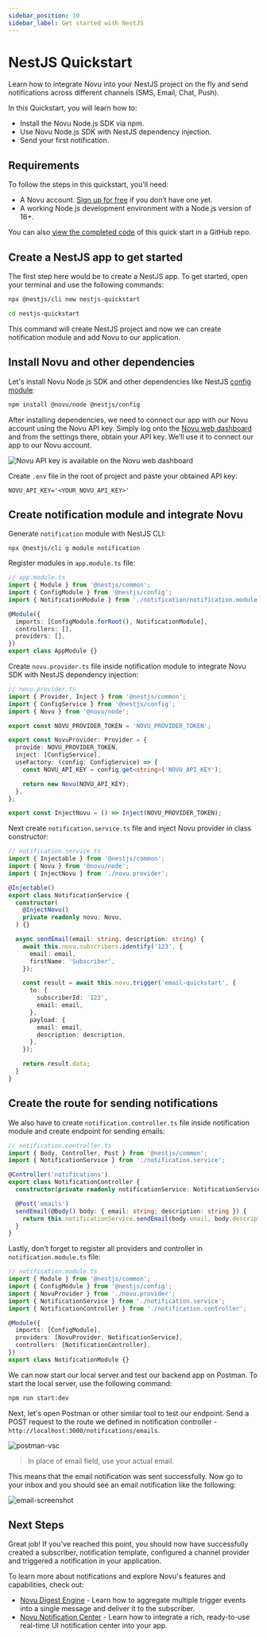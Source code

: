 ```yaml
---
sidebar_position: 10
sidebar_label: Get started with NestJS
---
```


# NestJS Quickstart

Learn how to integrate Novu into your NestJS project on the fly and send notifications across different channels (SMS, Email, Chat, Push).

In this Quickstart, you will learn how to:
- Install the Novu Node.js SDK via npm.
- Use Novu Node.js SDK with NestJS dependency injection.
- Send your first notification.

## Requirements

To follow the steps in this quickstart, you'll need:

- A Novu account. [Sign up for free](http://web.novu.co) if you don’t have one yet.
- A working Node.js development environment with a Node.js version of 16+.

You can also [view the completed code](https://github.com/novuhq/nestjs-quickstart) of this quick start in a GitHub repo.

## Create a NestJS app to get started

The first step here would be to create a NestJS app. To get started, open your terminal and use the following commands:

```sh
npx @nestjs/cli new nestjs-quickstart

cd nestjs-quickstart
```

This command will create NestJS project and now we can create notification module and add Novu to our application.

## Install Novu and other dependencies

Let's install Novu Node.js SDK and other dependencies like NestJS [config module](https://docs.nestjs.com/techniques/configuration):

```sh
npm install @novu/node @nestjs/config
```

After installing dependencies, we need to connect our app with our Novu account using the Novu API key. Simply log onto the [Novu web dashboard](https://web.novu.co) and from the settings there, obtain your API key. We’ll use it to connect our app to our Novu account.

![Novu API key is available on the Novu web dashboard](https://res.cloudinary.com/dxc6bnman/image/upload/v1688127601/guides/SCR-20230630-ppsb_ky06jv.png)

Create `.env` file in the root of project and paste your obtained API key:
```env
NOVU_API_KEY='<YOUR_NOVU_API_KEY>'
```

## Create notification module and integrate Novu
Generate `notification` module with NestJS CLI:
```
npx @nestjs/cli g module notification
```

Register modules in `app.module.ts` file:
```ts
// app.module.ts
import { Module } from '@nestjs/common';
import { ConfigModule } from '@nestjs/config';
import { NotificationModule } from './notification/notification.module';

@Module({
  imports: [ConfigModule.forRoot(), NotificationModule],
  controllers: [],
  providers: [],
})
export class AppModule {}
```

Create `novu.provider.ts` file inside notification module to integrate Novu SDK with NestJS dependency injection:
```ts
// novu.provider.ts
import { Provider, Inject } from '@nestjs/common';
import { ConfigService } from '@nestjs/config';
import { Novu } from '@novu/node';

export const NOVU_PROVIDER_TOKEN = 'NOVU_PROVIDER_TOKEN';

export const NovuProvider: Provider = {
  provide: NOVU_PROVIDER_TOKEN,
  inject: [ConfigService],
  useFactory: (config: ConfigService) => {
    const NOVU_API_KEY = config.get<string>('NOVU_API_KEY');

    return new Novu(NOVU_API_KEY);
  },
};

export const InjectNovu = () => Inject(NOVU_PROVIDER_TOKEN);
```

Next create `notification.service.ts` file and inject Novu provider in class constructor:

```ts
// notification.service.ts
import { Injectable } from '@nestjs/common';
import { Novu } from '@novu/node';
import { InjectNovu } from './novu.provider';

@Injectable()
export class NotificationService {
  constructor(
    @InjectNovu()
    private readonly novu: Novu,
  ) {}

  async sendEmail(email: string, description: string) {
    await this.novu.subscribers.identify('123', {
      email: email,
      firstName: 'Subscriber',
    });

    const result = await this.novu.trigger('email-quickstart', {
      to: {
        subscriberId: '123',
        email: email,
      },
      payload: {
        email: email,
        description: description,
      },
    });

    return result.data;
  }
}
```

## Create the route for sending notifications 

We also have to create `notification.controller.ts` file inside notification module and create endpoint for sending emails:

```ts
// notification.controller.ts
import { Body, Controller, Post } from '@nestjs/common';
import { NotificationService } from './notification.service';

@Controller('notifications')
export class NotificationController {
  constructor(private readonly notificationService: NotificationService) {}

  @Post('emails')
  sendEmail(@Body() body: { email: string; description: string }) {
    return this.notificationService.sendEmail(body.email, body.description);
  }
}
```

Lastly, don't forget to register all providers and controller in `notification.module.ts` file: 
```ts
// notification.module.ts
import { Module } from '@nestjs/common';
import { ConfigModule } from '@nestjs/config';
import { NovuProvider } from './novu.provider';
import { NotificationService } from './notification.service';
import { NotificationController } from './notification.controller';

@Module({
  imports: [ConfigModule],
  providers: [NovuProvider, NotificationService],
  controllers: [NotificationController],
})
export class NotificationModule {}
```

We can now start our local server and test our backend app on Postman. To start the local server, use the following command:
```sh
npm run start:dev
```

Next, let's open Postman or other similar tool to test our endpoint. Send a POST request to the route we defined in notification controller - `http://localhost:3000/notifications/emails`.

![postman-vsc](https://github.com/michaldziuba03/novu/assets/43048524/844fbbef-1f0a-4f7e-964e-184fe74abff9)

> In place of email field, use your actual email.

This means that the email notification was sent successfully. Now go to your inbox and you should see an email notification like the following:

![email-screenshot](https://github.com/michaldziuba03/novu/assets/43048524/d5c97ae2-07c1-4e6c-b9a4-0c82ac4e6681)


## Next Steps

Great job! If you've reached this point, you should now have successfully created a subscriber, notification template, configured a channel provider and triggered a notification in your application.

To learn more about notifications and explore Novu's features and capabilities, check out:

- [Novu Digest Engine](https://docs.novu.co/platform/digest) - Learn how to aggregate multiple trigger events into a single message and deliver it to the subscriber.
- [Novu Notification Center](https://docs.novu.co/notification-center/getting-started) - Learn how to integrate a rich, ready-to-use real-time UI notification center into your app.
